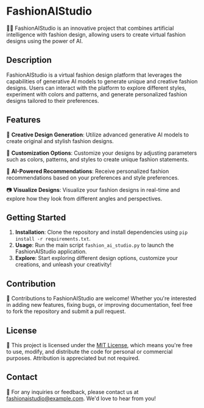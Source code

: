 # FashionAIStudio

👗🤖 FashionAIStudio is an innovative project that combines artificial intelligence with fashion design, allowing users to create virtual fashion designs using the power of AI.

## Description

FashionAIStudio is a virtual fashion design platform that leverages the capabilities of generative AI models to generate unique and creative fashion designs. Users can interact with the platform to explore different styles, experiment with colors and patterns, and generate personalized fashion designs tailored to their preferences.

## Features

🎨 **Creative Design Generation**: Utilize advanced generative AI models to create original and stylish fashion designs.

👚 **Customization Options**: Customize your designs by adjusting parameters such as colors, patterns, and styles to create unique fashion statements.

🤖 **AI-Powered Recommendations**: Receive personalized fashion recommendations based on your preferences and style preferences.

📷 **Visualize Designs**: Visualize your fashion designs in real-time and explore how they look from different angles and perspectives.

## Getting Started

1. **Installation**: Clone the repository and install dependencies using `pip install -r requirements.txt`.
2. **Usage**: Run the main script `fashion_ai_studio.py` to launch the FashionAIStudio application.
3. **Explore**: Start exploring different design options, customize your creations, and unleash your creativity!

## Contribution

🚀 Contributions to FashionAIStudio are welcome! Whether you're interested in adding new features, fixing bugs, or improving documentation, feel free to fork the repository and submit a pull request.

## License

📝 This project is licensed under the [MIT License](LICENSE), which means you're free to use, modify, and distribute the code for personal or commercial purposes. Attribution is appreciated but not required.

## Contact

📧 For any inquiries or feedback, please contact us at fashionaistudio@example.com. We'd love to hear from you!

